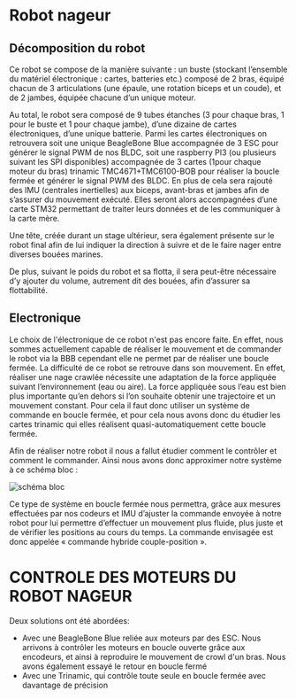 # Robot nageur

## Décomposition du robot 

Ce robot se compose de la manière suivante : un buste (stockant l’ensemble du matériel électronique : cartes, batteries etc.) composé de 2 bras, équipé chacun de 3 articulations (une épaule, une rotation biceps et un coude), et de 2 jambes, équipée chacune d’un unique moteur. 

Au total, le robot sera composé de 9 tubes étanches (3 pour chaque bras, 1 pour le buste et 1 pour chaque jambe), d’une dizaine de cartes électroniques, d’une unique batterie. Parmi les cartes électroniques on retrouvera soit une unique BeagleBone Blue accompagnée de 3 ESC pour générer le signal PWM de nos BLDC, soit une raspberry PI3 (ou plusieurs suivant les SPI disponibles) accompagnée de 3 cartes (1pour chaque moteur du bras) trinamic TMC4671+TMC6100-BOB pour réaliser la boucle fermée et générer le signal PWM des BLDC. 
En plus de cela sera rajouté des IMU (centrales inertielles) aux biceps, avant-bras et jambes afin de s’assurer du mouvement exécuté. Elles seront alors accompagnées d’une carte STM32 permettant de traiter leurs données et de les communiquer à la carte mère.

Une tête, créée durant un stage ultérieur, sera également présente sur le robot final afin de lui indiquer la direction à suivre et de le faire nager entre diverses bouées marines.

De plus, suivant le poids du robot et sa flotta, il sera peut-être nécessaire d’y ajouter du volume, autrement dit des bouées, afin d’assurer sa flottabilité.

## Electronique 

Le choix de l'électronique de ce robot n'est pas encore faite. En effet, nous sommes actuellement capable de réaliser le mouvement et de commander le robot via la BBB cependant elle ne permet par de réaliser une boucle fermée. La difficulté de ce robot se retrouve dans son mouvement. En effet, réaliser une nage crawlée nécessite une adaptation de la force appliquée suivant l’environnement (eau ou aire). La force appliquée sous l’eau est bien plus importante qu’en dehors si l’on souhaite obtenir une trajectoire et un mouvement constant. Pour cela il faut donc utiliser un système de commande en boucle fermée, et pour cela nous avons donc du étudier les cartes trinamic qui elles réalisent quasi-automatiquement cette boucle fermée.

Afin de réaliser notre robot il nous a fallut étudier comment le contrôler et comment le commander.
Ainsi nous avons donc approximer notre système à ce schéma bloc :

![schéma bloc](https://github.com/Katell-Lag/robot_nageur/blob/main/controle_robot/sch%C3%A9ma_bloc.png?raw=true)

Ce type de système en boucle fermée nous permettra, grâce aux mesures effectuées par nos codeurs et IMU d’ajuster la commande envoyée à notre robot pour lui permettre d’effectuer un mouvement plus fluide, plus juste et de vérifier les positions au cours du temps. La commande envisagée est donc appelée « commande hybride couple-position ».

# CONTROLE DES MOTEURS DU ROBOT NAGEUR

Deux solutions ont été abordées: 
  - Avec une BeagleBone Blue reliée aux moteurs par des ESC. Nous arrivons à contrôler les moteurs en boucle ouverte grâce aux encodeurs, et ainsi à reproduire le mouvement de crowl d'un bras. Nous avons également essayé le retour en boucle fermé
  - Avec une Trinamic, qui contrôle toute seule en boucle fermée avec davantage de précision
